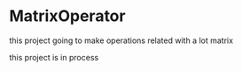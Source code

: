 # MatrixOperator
this project going to make operations related with a lot matrix

this project is in process
